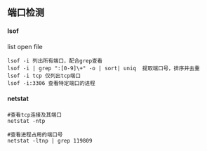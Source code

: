 ## 端口检测

#### lsof

list open file

```
lsof -i 列出所有端口，配合grep查看
lsof -i | grep ":[0-9]\+" -o | sort| uniq  提取端口号，排序并去重
lsof -i tcp 仅列出tcp端口
lsof -i:3306 查看特定端口的进程

```

#### netstat

```
#查看tcp连接及其端口
netstat -ntp

#查看进程占用的端口号
netstat -ltnp | grep 119809

```
